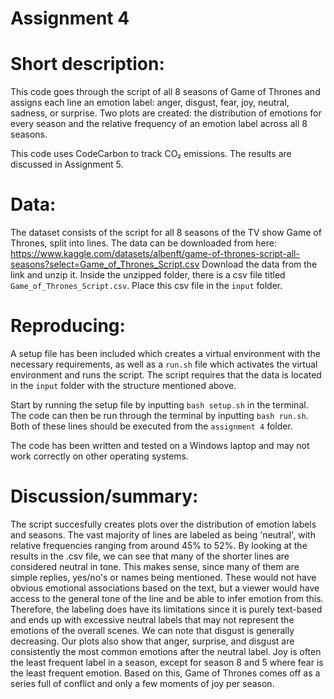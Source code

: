 # Assignment 4

# Short description: 
This code goes through the script of all 8 seasons of Game of Thrones and assigns each line an emotion label: anger, disgust, fear, joy, neutral, sadness, or surprise. Two plots are created: the distribution of emotions for every season and the relative frequency of an emotion label across all 8 seasons.

This code uses CodeCarbon to track CO₂ emissions. The results are discussed in Assignment 5.

# Data:
The dataset consists of the script for all 8 seasons of the TV show Game of Thrones, split into lines.
The data can be downloaded from here: https://www.kaggle.com/datasets/albenft/game-of-thrones-script-all-seasons?select=Game_of_Thrones_Script.csv
Download the data from the link and unzip it. Inside the unzipped folder, there is a csv file titled ```Game_of_Thrones_Script.csv```. Place this csv file in the ```input``` folder.

# Reproducing:
A setup file has been included which creates a virtual environment with the necessary requirements, as well as a ```run.sh``` file which activates the virtual environment and runs the script. The script requires that the data is located in the ```input``` folder with the structure mentioned above. 

Start by running the setup file by inputting ```bash setup.sh``` in the terminal. 
The code can then be run through the terminal by inputting ```bash run.sh```.
Both of these lines should be executed from the ```assignment 4``` folder.

The code has been written and tested on a Windows laptop and may not work correctly on other operating systems.

# Discussion/summary:
The script succesfully creates plots over the distribution of emotion labels and seasons. The vast majority of lines are labeled as being 'neutral', with relative frequencies ranging from around 45% to 52%. By looking at the results in the .csv file, we can see that many of the shorter lines are considered neutral in tone. This makes sense, since many of them are simple replies, yes/no's or names being mentioned. These would not have obvious emotional associations based on the text, but a viewer would have access to the general tone of the line and be able to infer emotion from this. Therefore, the labeling does have its limitations since it is purely text-based and ends up with excessive neutral labels that may not represent the emotions of the overall scenes. 
We can note that disgust is generally decreasing. Our plots also show that anger, surprise, and disgust are consistently the most common emotions after the neutral label. Joy is often the least frequent label in a season, except for season 8 and 5 where fear is the least frequent emotion. Based on this, Game of Thrones comes off as a series full of conflict and only a few moments of joy per season. 
